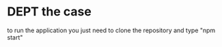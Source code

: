 # DEPT the case

to run the application you just need to clone the repository and type "npm start"

